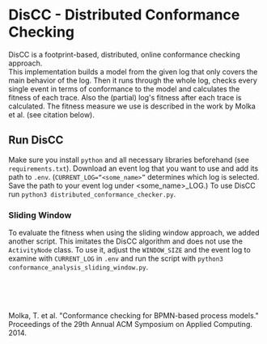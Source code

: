 # DisCC - Distributed Conformance Checking

DisCC is a footprint-based, distributed, online conformance checking approach. <br/>
This implementation builds a model from the given log that only covers the main behavior of the log.
Then it runs through the whole log, checks every single event in terms of conformance to the model and calculates the fitness of each trace. Also the (partial) log's fitness after each trace is calculated.
The fitness measure we use is described in the work by Molka et al. (see citation below).

## Run DisCC
Make sure you install `python` and all necessary libraries beforehand (see `requirements.txt`).
Download an event log that you want to use and add its path to `.env`. (`CURRENT_LOG=“<some_name>”` determines which log is selected. Save the path to your event log under <some_name>_LOG.)
To use DisCC run `python3 distributed_conformance_checker.py`.

### Sliding Window
To evaluate the fitness when using the sliding window approach, we added another script.
This imitates the DisCC algorithm and does not use the `ActivityNode` class.
To use it, adjust the `WINDOW_SIZE` and the event log to examine with `CURRENT_LOG` in `.env` and run the script with `python3 conformance_analysis_sliding_window.py`.


<br/><br/><br/>


Molka, T. et al. "Conformance checking for BPMN-based process models." Proceedings of the 29th Annual ACM Symposium on Applied Computing. 2014.